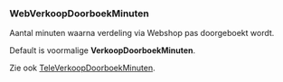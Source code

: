 ### WebVerkoopDoorboekMinuten

Aantal minuten waarna verdeling via Webshop pas doorgeboekt wordt.

Default is voormalige **VerkoopDoorboekMinuten**.

Zie ook [TeleVerkoopDoorboekMinuten](System_TeleVerkoopDoorboekMinuten.md).
